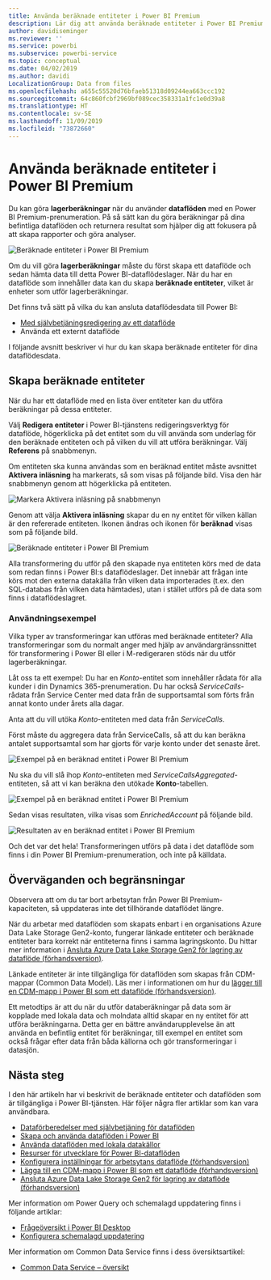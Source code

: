 ```yaml
---
title: Använda beräknade entiteter i Power BI Premium
description: Lär dig att använda beräknade entiteter i Power BI Premium
author: davidiseminger
ms.reviewer: ''
ms.service: powerbi
ms.subservice: powerbi-service
ms.topic: conceptual
ms.date: 04/02/2019
ms.author: davidi
LocalizationGroup: Data from files
ms.openlocfilehash: a655c55520d76bfaeb51318d09244ea663ccc192
ms.sourcegitcommit: 64c860fcbf2969bf089cec358331a1fc1e0d39a8
ms.translationtype: HT
ms.contentlocale: sv-SE
ms.lasthandoff: 11/09/2019
ms.locfileid: "73872660"
---
```

# <a name="using-computed-entities-on-power-bi-premium"></a>Använda beräknade entiteter i Power BI Premium

Du kan göra **lagerberäkningar** när du använder **dataflöden** med en Power BI Premium-prenumeration. På så sätt kan du göra beräkningar på dina befintliga dataflöden och returnera resultat som hjälper dig att fokusera på att skapa rapporter och göra analyser. 

![Beräknade entiteter i Power BI Premium](media/service-dataflows-computed-entities-premium/computed-entities-premium_00.png)

Om du vill göra **lagerberäkningar** måste du först skapa ett dataflöde och sedan hämta data till detta Power BI-dataflödeslager. När du har en dataflöde som innehåller data kan du skapa **beräknade entiteter**, vilket är enheter som utför lagerberäkningar. 

Det finns två sätt på vilka du kan ansluta dataflödesdata till Power BI:

* [Med självbetjäningsredigering av ett dataflöde](service-dataflows-create-use.md)
* Använda ett externt dataflöde

I följande avsnitt beskriver vi hur du kan skapa beräknade entiteter för dina dataflödesdata.

## <a name="how-to-create-computed-entities"></a>Skapa beräknade entiteter 

När du har ett dataflöde med en lista över entiteter kan du utföra beräkningar på dessa entiteter.

Välj **Redigera entiteter** i Power BI-tjänstens redigeringsverktyg för dataflöde, högerklicka på det entitet som du vill använda som underlag för den beräknade entiteten och på vilken du vill att utföra beräkningar. Välj **Referens** på snabbmenyn.

Om entiteten ska kunna användas som en beräknad entitet måste avsnittet **Aktivera inläsning** ha markerats, så som visas på följande bild. Visa den här snabbmenyn genom att högerklicka på entiteten.

![Markera Aktivera inläsning på snabbmenyn](media/service-dataflows-computed-entities-premium/computed-entities-premium_01.png)

Genom att välja **Aktivera inläsning** skapar du en ny entitet för vilken källan är den refererade entiteten. Ikonen ändras och ikonen för **beräknad** visas som på följande bild.

![Beräknade entiteter i Power BI Premium](media/service-dataflows-computed-entities-premium/computed-entities-premium_00.png)

Alla transformering du utför på den skapade nya entiteten körs med de data som redan finns i Power BI:s dataflödeslager. Det innebär att frågan inte körs mot den externa datakälla från vilken data importerades (t.ex. den SQL-databas från vilken data hämtades), utan i stället utförs på de data som finns i dataflödeslagret.

### <a name="example-use-cases"></a>Användningsexempel
Vilka typer av transformeringar kan utföras med beräknade entiteter? Alla transformeringar som du normalt anger med hjälp av användargränssnittet för transformering i Power BI eller i M-redigeraren stöds när du utför lagerberäkningar. 

Låt oss ta ett exempel: Du har en *Konto*-entitet som innehåller rådata för alla kunder i din Dynamics 365-prenumeration. Du har också *ServiceCalls*-rådata från Service Center med data från de supportsamtal som förts från annat konto under årets alla dagar.

Anta att du vill utöka *Konto*-entiteten med data från *ServiceCalls*. 

Först måste du aggregera data från ServiceCalls, så att du kan beräkna antalet supportsamtal som har gjorts för varje konto under det senaste året. 

![Exempel på en beräknad entitet i Power BI Premium](media/service-dataflows-computed-entities-premium/computed-entities-premium_02.png)

Nu ska du vill slå ihop *Konto*-entiteten med *ServiceCallsAggregated*-entiteten, så att vi kan beräkna den utökade **Konto**-tabellen.

![Exempel på en beräknad entitet i Power BI Premium](media/service-dataflows-computed-entities-premium/computed-entities-premium_03.png)

Sedan visas resultaten, vilka visas som *EnrichedAccount* på följande bild.

![Resultaten av en beräknad entitet i Power BI Premium](media/service-dataflows-computed-entities-premium/computed-entities-premium_04.png)

Och det var det hela! Transformeringen utförs på data i det dataflöde som finns i din Power BI Premium-prenumeration, och inte på källdata.

## <a name="considerations-and-limitations"></a>Överväganden och begränsningar

Observera att om du tar bort arbetsytan från Power BI Premium-kapaciteten, så uppdateras inte det tillhörande dataflödet längre. 

När du arbetar med dataflöden som skapats enbart i en organisations Azure Data Lake Storage Gen2-konto, fungerar länkade entiteter och beräknade entiteter bara korrekt när entiteterna finns i samma lagringskonto. Du hittar mer information i [Ansluta Azure Data Lake Storage Gen2 för lagring av dataflöde (förhandsversion)](service-dataflows-connect-azure-data-lake-storage-gen2.md).

Länkade entiteter är inte tillgängliga för dataflöden som skapas från CDM-mappar (Common Data Model). Läs mer i informationen om hur du [lägger till en CDM-mapp i Power BI som ett dataflöde (förhandsversion)](service-dataflows-add-cdm-folder.md).

Ett metodtips är att du när du utför databeräkningar på data som är kopplade med lokala data och molndata alltid skapar en ny entitet för att utföra beräkningarna. Detta ger en bättre användarupplevelse än att använda en befintlig entitet för beräkningar, till exempel en entitet som också frågar efter data från båda källorna och gör transformeringar i datasjön.

## <a name="next-steps"></a>Nästa steg

I den här artikeln har vi beskrivit de beräknade entiteter och dataflöden som är tillgängliga i Power BI-tjänsten. Här följer några fler artiklar som kan vara användbara.

* [Dataförberedelser med självbetjäning för dataflöden](service-dataflows-overview.md)
* [Skapa och använda dataflöden i Power BI](service-dataflows-create-use.md)
* [Använda dataflöden med lokala datakällor](service-dataflows-on-premises-gateways.md)
* [Resurser för utvecklare för Power BI-dataflöden](service-dataflows-developer-resources.md)
* [Konfigurera inställningar för arbetsytans dataflöde (förhandsversion)](service-dataflows-configure-workspace-storage-settings.md)
* [Lägga till en CDM-mapp i Power BI som ett dataflöde (förhandsversion)](service-dataflows-add-cdm-folder.md)
* [Ansluta Azure Data Lake Storage Gen2 för lagring av dataflöde (förhandsversion)](service-dataflows-connect-azure-data-lake-storage-gen2.md)

Mer information om Power Query och schemalagd uppdatering finns i följande artiklar:
* [Frågeöversikt i Power BI Desktop](desktop-query-overview.md)
* [Konfigurera schemalagd uppdatering](refresh-scheduled-refresh.md)

Mer information om Common Data Service finns i dess översiktsartikel:
* [Common Data Service – översikt ](https://docs.microsoft.com/powerapps/common-data-model/overview)

